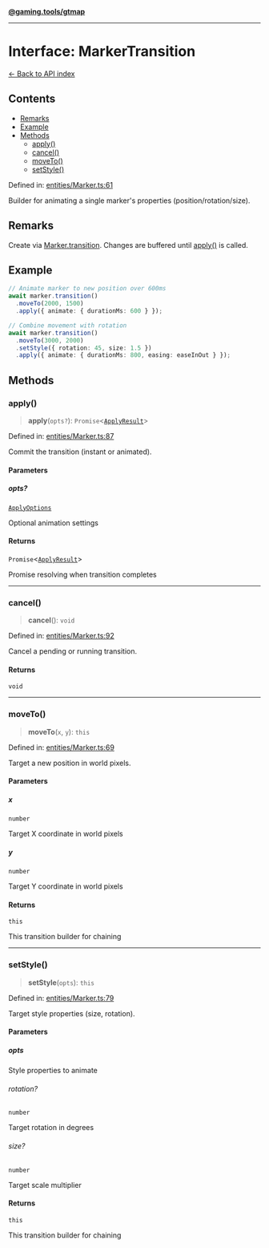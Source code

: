[**@gaming.tools/gtmap**](README.md)

***

# Interface: MarkerTransition

[← Back to API index](./README.md)

## Contents

- [Remarks](#remarks)
- [Example](#example)
- [Methods](#methods)
  - [apply()](#apply)
  - [cancel()](#cancel)
  - [moveTo()](#moveto)
  - [setStyle()](#setstyle)

Defined in: [entities/Marker.ts:61](https://github.com/gamingtools/gt-map/blob/670061005a2701ff4986e8986471b4dd55d13ca7/packages/gtmap/src/entities/Marker.ts#L61)

Builder for animating a single marker's properties (position/rotation/size).

## Remarks

Create via [Marker.transition](Class.Marker.md#transition). Changes are buffered until
[apply()](#apply) is called.

## Example

```ts
// Animate marker to new position over 600ms
await marker.transition()
  .moveTo(2000, 1500)
  .apply({ animate: { durationMs: 600 } });

// Combine movement with rotation
await marker.transition()
  .moveTo(3000, 2000)
  .setStyle({ rotation: 45, size: 1.5 })
  .apply({ animate: { durationMs: 800, easing: easeInOut } });
```

## Methods

### apply()

> **apply**(`opts?`): `Promise`\<[`ApplyResult`](Interface.ApplyResult.md)\>

Defined in: [entities/Marker.ts:87](https://github.com/gamingtools/gt-map/blob/670061005a2701ff4986e8986471b4dd55d13ca7/packages/gtmap/src/entities/Marker.ts#L87)

Commit the transition (instant or animated).

#### Parameters

##### opts?

[`ApplyOptions`](Interface.ApplyOptions.md)

Optional animation settings

#### Returns

`Promise`\<[`ApplyResult`](Interface.ApplyResult.md)\>

Promise resolving when transition completes

***

### cancel()

> **cancel**(): `void`

Defined in: [entities/Marker.ts:92](https://github.com/gamingtools/gt-map/blob/670061005a2701ff4986e8986471b4dd55d13ca7/packages/gtmap/src/entities/Marker.ts#L92)

Cancel a pending or running transition.

#### Returns

`void`

***

### moveTo()

> **moveTo**(`x`, `y`): `this`

Defined in: [entities/Marker.ts:69](https://github.com/gamingtools/gt-map/blob/670061005a2701ff4986e8986471b4dd55d13ca7/packages/gtmap/src/entities/Marker.ts#L69)

Target a new position in world pixels.

#### Parameters

##### x

`number`

Target X coordinate in world pixels

##### y

`number`

Target Y coordinate in world pixels

#### Returns

`this`

This transition builder for chaining

***

### setStyle()

> **setStyle**(`opts`): `this`

Defined in: [entities/Marker.ts:79](https://github.com/gamingtools/gt-map/blob/670061005a2701ff4986e8986471b4dd55d13ca7/packages/gtmap/src/entities/Marker.ts#L79)

Target style properties (size, rotation).

#### Parameters

##### opts

Style properties to animate

###### rotation?

`number`

Target rotation in degrees

###### size?

`number`

Target scale multiplier

#### Returns

`this`

This transition builder for chaining

